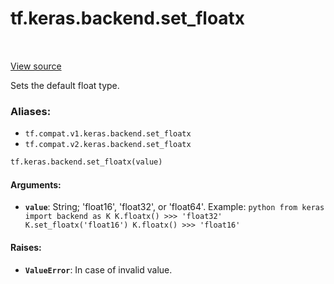 <div itemscope itemtype="http://developers.google.com/ReferenceObject">
<meta itemprop="name" content="tf.keras.backend.set_floatx" />
<meta itemprop="path" content="Stable" />
</div>

# tf.keras.backend.set_floatx

<!-- Insert buttons -->

<table class="tfo-notebook-buttons tfo-api" align="left">
</table>

<a target="_blank" href="/code/stable/tensorflow/python/keras/backend_config.py">View source</a>



<!-- Start diff -->
Sets the default float type.

### Aliases:

* `tf.compat.v1.keras.backend.set_floatx`
* `tf.compat.v2.keras.backend.set_floatx`


``` python
tf.keras.backend.set_floatx(value)
```



<!-- Placeholder for "Used in" -->


#### Arguments:


* <b>`value`</b>: String; 'float16', 'float32', or 'float64'.
Example: ```python from keras import backend as K K.floatx() >>> 'float32'
  K.set_floatx('float16') K.floatx() >>> 'float16' ```

#### Raises:


* <b>`ValueError`</b>: In case of invalid value.